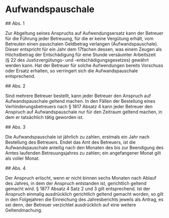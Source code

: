 # Aufwandspauschale



\#\# Abs. 1

 Zur Abgeltung seines Anspruchs auf Aufwendungsersatz kann der Betreuer für die Führung jeder Betreuung, für die er keine Vergütung erhält, vom Betreuten einen pauschalen Geldbetrag verlangen (Aufwandspauschale). Dieser entspricht für ein Jahr dem 17fachen dessen, was einem Zeugen als Höchstbetrag der Entschädigung für eine Stunde versäumter Arbeitszeit (§ 22 des Justizvergütungs\- und \-entschädigungsgesetzes) gewährt werden kann. Hat der Betreuer für solche Aufwendungen bereits Vorschuss oder Ersatz erhalten, so verringert sich die Aufwandspauschale entsprechend.

\#\# Abs. 2

 Sind mehrere Betreuer bestellt, kann jeder Betreuer den Anspruch auf Aufwandspauschale geltend machen. In den Fällen der Bestellung eines Verhinderungsbetreuers nach § 1817 Absatz 4 kann jeder Betreuer den Anspruch auf Aufwandspauschale nur für den Zeitraum geltend machen, in dem er tatsächlich tätig geworden ist.

\#\# Abs. 3

 Die Aufwandspauschale ist jährlich zu zahlen, erstmals ein Jahr nach Bestellung des Betreuers. Endet das Amt des Betreuers, ist die Aufwandspauschale anteilig nach den Monaten des bis zur Beendigung des Amtes laufenden Betreuungsjahres zu zahlen; ein angefangener Monat gilt als voller Monat.

\#\# Abs. 4

 Der Anspruch erlischt, wenn er nicht binnen sechs Monaten nach Ablauf des Jahres, in dem der Anspruch entstanden ist, gerichtlich geltend gemacht wird. § 1877 Absatz 4 Satz 2 und 3 gilt entsprechend. Ist der Anspruch einmalig ausdrücklich gerichtlich geltend gemacht worden, so gilt in den Folgejahren die Einreichung des Jahresberichts jeweils als Antrag, es sei denn, der Betreuer verzichtet ausdrücklich auf eine weitere Geltendmachung. 

